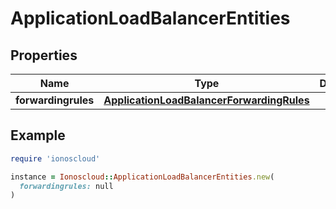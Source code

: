 # ApplicationLoadBalancerEntities

## Properties

| Name | Type | Description | Notes |
| ---- | ---- | ----------- | ----- |
| **forwardingrules** | [**ApplicationLoadBalancerForwardingRules**](ApplicationLoadBalancerForwardingRules.md) |  | [optional] |

## Example

```ruby
require 'ionoscloud'

instance = Ionoscloud::ApplicationLoadBalancerEntities.new(
  forwardingrules: null
)
```

